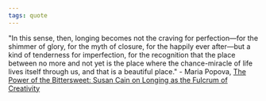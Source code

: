 ```yaml
---
tags: quote 
---
```


"In this sense, then, longing becomes not the craving for perfection—for the shimmer of glory, for the myth of closure, for the happily ever after—but a kind of tenderness for imperfection, for the recognition that the place between no more and not yet is the place where the chance-miracle of life lives itself through us, and that is a beautiful place." - Maria Popova, [The Power of the Bittersweet: Susan Cain on Longing as the Fulcrum of Creativity](https://www.themarginalian.org/2022/06/05/susan-cain-bittersweet/)